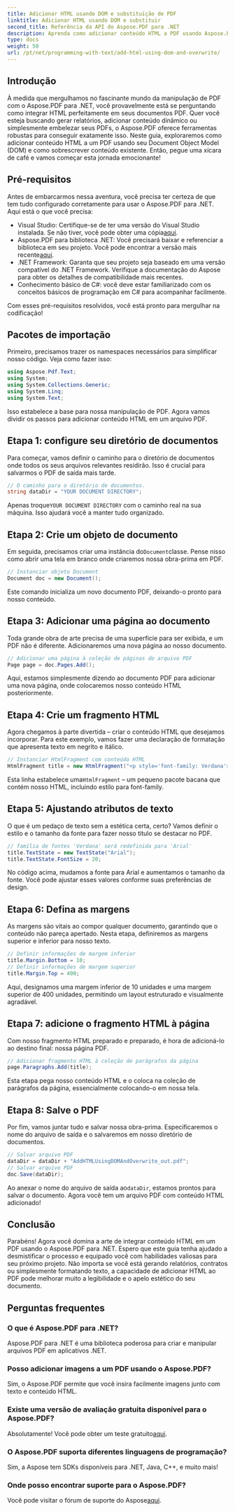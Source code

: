```yaml
---
title: Adicionar HTML usando DOM e substituição de PDF
linktitle: Adicionar HTML usando DOM e substituir
second_title: Referência da API do Aspose.PDF para .NET
description: Aprenda como adicionar conteúdo HTML a PDF usando Aspose.PDF para .NET. Este guia passo a passo abrange tudo, desde a configuração até o salvamento final.
type: docs
weight: 50
url: /pt/net/programming-with-text/add-html-using-dom-and-overwrite/
---
```

## Introdução

À medida que mergulhamos no fascinante mundo da manipulação de PDF com o Aspose.PDF para .NET, você provavelmente está se perguntando como integrar HTML perfeitamente em seus documentos PDF. Quer você esteja buscando gerar relatórios, adicionar conteúdo dinâmico ou simplesmente embelezar seus PDFs, o Aspose.PDF oferece ferramentas robustas para conseguir exatamente isso. Neste guia, exploraremos como adicionar conteúdo HTML a um PDF usando seu Document Object Model (DOM) e como sobrescrever conteúdo existente. Então, pegue uma xícara de café e vamos começar esta jornada emocionante!

## Pré-requisitos

Antes de embarcarmos nessa aventura, você precisa ter certeza de que tem tudo configurado corretamente para usar o Aspose.PDF para .NET. Aqui está o que você precisa:

-  Visual Studio: Certifique-se de ter uma versão do Visual Studio instalada. Se não tiver, você pode obter uma cópia[aqui](https://visualstudio.microsoft.com/).
-  Aspose.PDF para biblioteca .NET: Você precisará baixar e referenciar a biblioteca em seu projeto. Você pode encontrar a versão mais recente[aqui](https://releases.aspose.com/pdf/net/).
- .NET Framework: Garanta que seu projeto seja baseado em uma versão compatível do .NET Framework. Verifique a documentação do Aspose para obter os detalhes de compatibilidade mais recentes.
- Conhecimento básico de C#: você deve estar familiarizado com os conceitos básicos de programação em C# para acompanhar facilmente.

Com esses pré-requisitos resolvidos, você está pronto para mergulhar na codificação!

## Pacotes de importação

Primeiro, precisamos trazer os namespaces necessários para simplificar nosso código. Veja como fazer isso:

```csharp
using Aspose.Pdf.Text;
using System;
using System.Collections.Generic;
using System.Linq;
using System.Text;
```

Isso estabelece a base para nossa manipulação de PDF. Agora vamos dividir os passos para adicionar conteúdo HTML em um arquivo PDF.

## Etapa 1: configure seu diretório de documentos

Para começar, vamos definir o caminho para o diretório de documentos onde todos os seus arquivos relevantes residirão. Isso é crucial para salvarmos o PDF de saída mais tarde.

```csharp
// O caminho para o diretório de documentos.
string dataDir = "YOUR DOCUMENT DIRECTORY";
```

 Apenas troque`YOUR DOCUMENT DIRECTORY` com o caminho real na sua máquina. Isso ajudará você a manter tudo organizado.

## Etapa 2: Crie um objeto de documento

 Em seguida, precisamos criar uma instância do`Document`classe. Pense nisso como abrir uma tela em branco onde criaremos nossa obra-prima em PDF.

```csharp
// Instanciar objeto Document
Document doc = new Document();
```

Este comando inicializa um novo documento PDF, deixando-o pronto para nosso conteúdo.

## Etapa 3: Adicionar uma página ao documento

Toda grande obra de arte precisa de uma superfície para ser exibida, e um PDF não é diferente. Adicionaremos uma nova página ao nosso documento.

```csharp
// Adicionar uma página à coleção de páginas do arquivo PDF
Page page = doc.Pages.Add();
```

Aqui, estamos simplesmente dizendo ao documento PDF para adicionar uma nova página, onde colocaremos nosso conteúdo HTML posteriormente.

## Etapa 4: Crie um fragmento HTML

Agora chegamos à parte divertida – criar o conteúdo HTML que desejamos incorporar. Para este exemplo, vamos fazer uma declaração de formatação que apresenta texto em negrito e itálico.

```csharp
// Instanciar HtmlFragment com conteúdo HTML
HtmlFragment title = new HtmlFragment("<p style='font-family: Verdana'><b><i>Table contains text</i></b></p>");
```

 Esta linha estabelece uma`HtmlFragment` – um pequeno pacote bacana que contém nosso HTML, incluindo estilo para font-family. 

## Etapa 5: Ajustando atributos de texto

O que é um pedaço de texto sem a estética certa, certo? Vamos definir o estilo e o tamanho da fonte para fazer nosso título se destacar no PDF.

```csharp
// família de fontes 'Verdana' será redefinida para 'Arial'
title.TextState = new TextState("Arial");
title.TextState.FontSize = 20;
```

No código acima, mudamos a fonte para Arial e aumentamos o tamanho da fonte. Você pode ajustar esses valores conforme suas preferências de design.

## Etapa 6: Defina as margens

As margens são vitais ao compor qualquer documento, garantindo que o conteúdo não pareça apertado. Nesta etapa, definiremos as margens superior e inferior para nosso texto.

```csharp
// Definir informações de margem inferior
title.Margin.Bottom = 10;
// Definir informações de margem superior
title.Margin.Top = 400;
```

Aqui, designamos uma margem inferior de 10 unidades e uma margem superior de 400 unidades, permitindo um layout estruturado e visualmente agradável.

## Etapa 7: adicione o fragmento HTML à página

Com nosso fragmento HTML preparado e preparado, é hora de adicioná-lo ao destino final: nossa página PDF.

```csharp
// Adicionar fragmento HTML à coleção de parágrafos da página
page.Paragraphs.Add(title);
```

Esta etapa pega nosso conteúdo HTML e o coloca na coleção de parágrafos da página, essencialmente colocando-o em nossa tela.

## Etapa 8: Salve o PDF

Por fim, vamos juntar tudo e salvar nossa obra-prima. Especificaremos o nome do arquivo de saída e o salvaremos em nosso diretório de documentos.

```csharp
// Salvar arquivo PDF
dataDir = dataDir + "AddHTMLUsingDOMAndOverwrite_out.pdf";
// Salvar arquivo PDF
doc.Save(dataDir);
```

Ao anexar o nome do arquivo de saída ao`dataDir`, estamos prontos para salvar o documento. Agora você tem um arquivo PDF com conteúdo HTML adicionado!

## Conclusão

Parabéns! Agora você domina a arte de integrar conteúdo HTML em um PDF usando o Aspose.PDF para .NET. Espero que este guia tenha ajudado a desmistificar o processo e equipado você com habilidades valiosas para seu próximo projeto. Não importa se você está gerando relatórios, contratos ou simplesmente formatando texto, a capacidade de adicionar HTML ao PDF pode melhorar muito a legibilidade e o apelo estético do seu documento. 

## Perguntas frequentes

### O que é Aspose.PDF para .NET?
Aspose.PDF para .NET é uma biblioteca poderosa para criar e manipular arquivos PDF em aplicativos .NET.

### Posso adicionar imagens a um PDF usando o Aspose.PDF?
Sim, o Aspose.PDF permite que você insira facilmente imagens junto com texto e conteúdo HTML.

### Existe uma versão de avaliação gratuita disponível para o Aspose.PDF?
 Absolutamente! Você pode obter um teste gratuito[aqui](https://releases.aspose.com).

### O Aspose.PDF suporta diferentes linguagens de programação?
Sim, a Aspose tem SDKs disponíveis para .NET, Java, C++, e muito mais!

### Onde posso encontrar suporte para o Aspose.PDF?
 Você pode visitar o fórum de suporte do Aspose[aqui](https://forum.aspose.com/c/pdf/10).